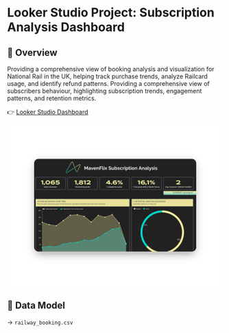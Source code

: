 # Looker Studio Project: Subscription Analysis Dashboard

## 📖 Overview
Providing a comprehensive view of booking analysis and visualization for National Rail in the UK, helping track purchase trends, analyze Railcard usage, and identify refund patterns.
Providing a comprehensive view of subscribers behaviour, highlighting subscription trends, engagement patterns, and retention metrics.

👉 [Looker Studio Dashboard](https://lookerstudio.google.com/reporting/88314616-5a91-46d5-b720-d92d717b3196/page/p_jiovlfg6od)

![Subscription Analysis Dashboard](screenshots/dashboard.png)

## 📁 Data Model

→ `railway_booking.csv` 
